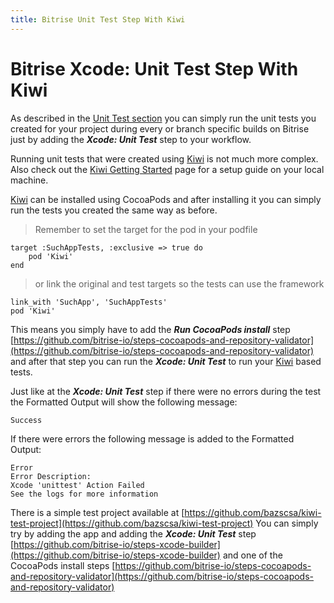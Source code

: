 ```yaml
---
title: Bitrise Unit Test Step With Kiwi
---
```


# Bitrise Xcode: Unit Test Step With Kiwi

As described in the [Unit Test section](/tutorials/xcode-unit-test.html) you can simply run the unit tests you created for your project during every or branch specific builds on Bitrise just by adding the ***Xcode: Unit Test*** step to your workflow. 

Running unit tests that were created using [Kiwi](https://github.com/kiwi-bdd/Kiwi) is not much more complex. Also check out the [Kiwi Getting Started](https://github.com/kiwi-bdd/Kiwi/wiki/Getting-Started-with-Kiwi-2.0) page for a setup guide on your local machine.

[Kiwi](https://github.com/kiwi-bdd/Kiwi) can be installed using CocoaPods and after installing it you can simply run the tests you created the same way as before.

>Remember to set the target for the pod in your podfile 

    target :SuchAppTests, :exclusive => true do
    	pod 'Kiwi'
    end

>or link the original and test targets so the tests can use the framework

    link_with 'SuchApp', 'SuchAppTests'
    pod 'Kiwi'

This means you simply have to add the ***Run CocoaPods install*** step [https://github.com/bitrise-io/steps-cocoapods-and-repository-validator](https://github.com/bitrise-io/steps-cocoapods-and-repository-validator) and after that step you can run the ***Xcode: Unit Test*** to run your [Kiwi](https://github.com/kiwi-bdd/Kiwi) based tests.

Just like at the ***Xcode: Unit Test*** step if there were no errors during the test the Formatted Output will show the following message:
    
    Success

If there were errors the following message is added to the Formatted Output:
    
    Error 
    Error Description:
    Xcode 'unittest' Action Failed
    See the logs for more information
    

There is a simple test project available at [https://github.com/bazscsa/kiwi-test-project](https://github.com/bazscsa/kiwi-test-project) You can simply try by adding the app and adding the ***Xcode: Unit Test*** step [https://github.com/bitrise-io/steps-xcode-builder](https://github.com/bitrise-io/steps-xcode-builder) and one of the CocoaPods install steps [https://github.com/bitrise-io/steps-cocoapods-and-repository-validator](https://github.com/bitrise-io/steps-cocoapods-and-repository-validator)